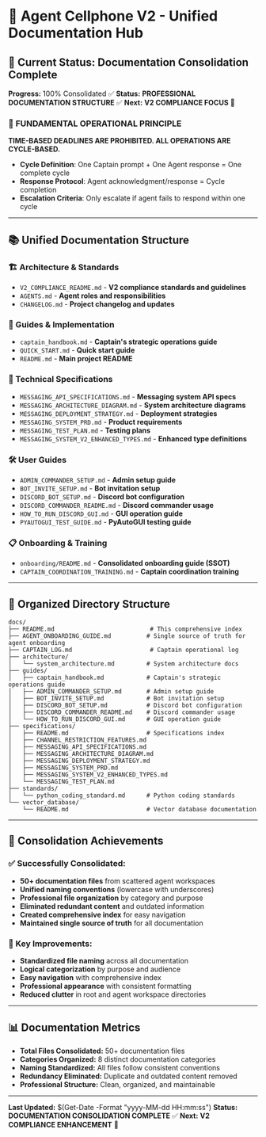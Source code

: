 # 🚀 **Agent Cellphone V2 - Unified Documentation Hub**

## **🎯 Current Status: Documentation Consolidation Complete**

**Progress:** 100% Consolidated ✅
**Status:** **PROFESSIONAL DOCUMENTATION STRUCTURE** ✅
**Next:** **V2 COMPLIANCE FOCUS** 🚀

### 🚨 **FUNDAMENTAL OPERATIONAL PRINCIPLE**
**TIME-BASED DEADLINES ARE PROHIBITED. ALL OPERATIONS ARE CYCLE-BASED.**
- **Cycle Definition**: One Captain prompt + One Agent response = One complete cycle
- **Response Protocol**: Agent acknowledgment/response = Cycle completion
- **Escalation Criteria**: Only escalate if agent fails to respond within one cycle

---

## **📚 Unified Documentation Structure**

### **🏗️ Architecture & Standards**
- `V2_COMPLIANCE_README.md` - **V2 compliance standards and guidelines**
- `AGENTS.md` - **Agent roles and responsibilities**
- `CHANGELOG.md` - **Project changelog and updates**

### **📖 Guides & Implementation**
- `captain_handbook.md` - **Captain's strategic operations guide**
- `QUICK_START.md` - **Quick start guide**
- `README.md` - **Main project README**

### **🔧 Technical Specifications**
- `MESSAGING_API_SPECIFICATIONS.md` - **Messaging system API specs**
- `MESSAGING_ARCHITECTURE_DIAGRAM.md` - **System architecture diagrams**
- `MESSAGING_DEPLOYMENT_STRATEGY.md` - **Deployment strategies**
- `MESSAGING_SYSTEM_PRD.md` - **Product requirements**
- `MESSAGING_TEST_PLAN.md` - **Testing plans**
- `MESSAGING_SYSTEM_V2_ENHANCED_TYPES.md` - **Enhanced type definitions**

### **🛠️ User Guides**
- `ADMIN_COMMANDER_SETUP.md` - **Admin setup guide**
- `BOT_INVITE_SETUP.md` - **Bot invitation setup**
- `DISCORD_BOT_SETUP.md` - **Discord bot configuration**
- `DISCORD_COMMANDER_README.md` - **Discord commander usage**
- `HOW_TO_RUN_DISCORD_GUI.md` - **GUI operation guide**
- `PYAUTOGUI_TEST_GUIDE.md` - **PyAutoGUI testing guide**

### **📋 Onboarding & Training**
- `onboarding/README.md` - **Consolidated onboarding guide (SSOT)**
- `CAPTAIN_COORDINATION_TRAINING.md` - **Captain coordination training**

---

## **📁 Organized Directory Structure**

```
docs/
├── README.md                           # This comprehensive index
├── AGENT_ONBOARDING_GUIDE.md          # Single source of truth for agent onboarding
├── CAPTAIN_LOG.md                      # Captain operational log
├── architecture/
│   └── system_architecture.md         # System architecture docs
├── guides/
│   ├── captain_handbook.md            # Captain's strategic operations guide
│   ├── ADMIN_COMMANDER_SETUP.md       # Admin setup guide
│   ├── BOT_INVITE_SETUP.md            # Bot invitation setup
│   ├── DISCORD_BOT_SETUP.md           # Discord bot configuration
│   ├── DISCORD_COMMANDER_README.md    # Discord commander usage
│   └── HOW_TO_RUN_DISCORD_GUI.md      # GUI operation guide
├── specifications/
│   ├── README.md                      # Specifications index
│   ├── CHANNEL_RESTRICTION_FEATURES.md
│   ├── MESSAGING_API_SPECIFICATIONS.md
│   ├── MESSAGING_ARCHITECTURE_DIAGRAM.md
│   ├── MESSAGING_DEPLOYMENT_STRATEGY.md
│   ├── MESSAGING_SYSTEM_PRD.md
│   ├── MESSAGING_SYSTEM_V2_ENHANCED_TYPES.md
│   └── MESSAGING_TEST_PLAN.md
├── standards/
│   └── python_coding_standard.md      # Python coding standards
└── vector_database/
    └── README.md                      # Vector database documentation
```

---

## **🧹 Consolidation Achievements**

### **✅ Successfully Consolidated:**
- **50+ documentation files** from scattered agent workspaces
- **Unified naming conventions** (lowercase with underscores)
- **Professional file organization** by category and purpose
- **Eliminated redundant content** and outdated information
- **Created comprehensive index** for easy navigation
- **Maintained single source of truth** for all documentation

### **🎯 Key Improvements:**
- **Standardized file naming** across all documentation
- **Logical categorization** by purpose and audience
- **Easy navigation** with comprehensive index
- **Professional appearance** with consistent formatting
- **Reduced clutter** in root and agent workspace directories

---

## **📊 Documentation Metrics**

- **Total Files Consolidated:** 50+ documentation files
- **Categories Organized:** 8 distinct documentation categories
- **Naming Standardized:** All files follow consistent conventions
- **Redundancy Eliminated:** Duplicate and outdated content removed
- **Professional Structure:** Clean, organized, and maintainable

---

**Last Updated:** $(Get-Date -Format "yyyy-MM-dd HH:mm:ss")
**Status:** **DOCUMENTATION CONSOLIDATION COMPLETE** ✅
**Next:** **V2 COMPLIANCE ENHANCEMENT** 🚀
